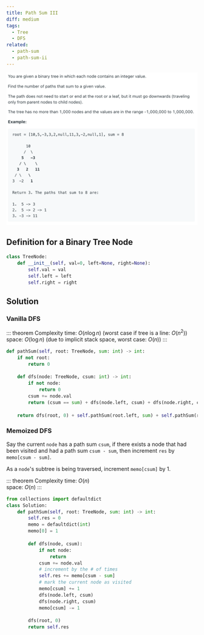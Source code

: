 ```yaml
---
title: Path Sum III
diff: medium
tags:
  - Tree
  - DFS
related:
  - path-sum
  - path-sum-ii
---
```


<img class="medium-zoom" src="/algo/path-sum-iii.png" alt="https://leetcode.com/problems/path-sum-iii">

## Definition for a Binary Tree Node

```py
class TreeNode:
    def __init__(self, val=0, left=None, right=None):
        self.val = val
        self.left = left
        self.right = right
```

## Solution

### Vanilla DFS

::: theorem Complexity
time: $O(n\log n)$ (worst case if tree is a line: $O(n^2)$)  
space: $O(\log n)$ (due to implicit stack space, worst case: $O(n)$)
:::

```py
def pathSum(self, root: TreeNode, sum: int) -> int:
    if not root:
        return 0

    def dfs(node: TreeNode, csum: int) -> int:
        if not node:
            return 0
        csum += node.val
        return (csum == sum) + dfs(node.left, csum) + dfs(node.right, csum)

    return dfs(root, 0) + self.pathSum(root.left, sum) + self.pathSum(root.right, sum)
```

### Memoized DFS

Say the current `node` has a path sum `csum`, if there exists a node that had been visited and had a path sum `csum - sum`, then increment `res` by `memo[csum - sum]`.

As a `node`'s subtree is being traversed, increment `memo[csum]` by $1$.

::: theorem Complexity
time: $O(n)$  
space: $O(n)$
:::

```py
from collections import defaultdict
class Solution:
    def pathSum(self, root: TreeNode, sum: int) -> int:
        self.res = 0
        memo = defaultdict(int)
        memo[0] = 1

        def dfs(node, csum):
            if not node:
                return
            csum += node.val
            # increment by the # of times
            self.res += memo[csum - sum]
            # mark the current node as visited
            memo[csum] += 1
            dfs(node.left, csum)
            dfs(node.right, csum)
            memo[csum] -= 1

        dfs(root, 0)
        return self.res
```
